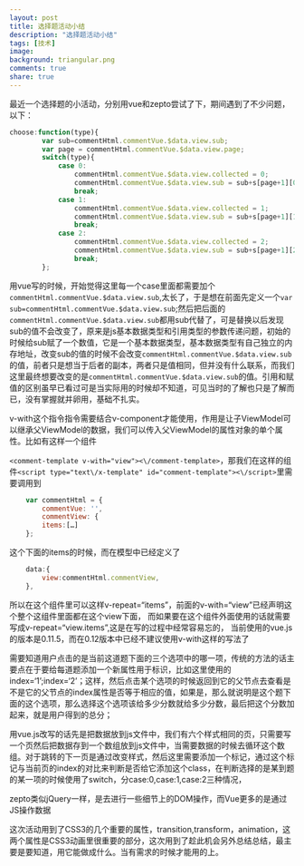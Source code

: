 ```yaml
---
layout: post
title: 选择题活动小结
description: "选择题活动小结"
tags: [技术]
image:
background: triangular.png
comments: true
share: true
---
```


最近一个选择题的小活动，分别用vue和zepto尝试了下，期间遇到了不少问题，以下：

<!-- more -->

```js
choose:function(type){
        var sub=commentHtml.commentVue.$data.view.sub;
        var page = commentHtml.commentVue.$data.view.page;
        switch(type){
            case 0:
                commentHtml.commentVue.$data.view.collected = 0;
                commentHtml.commentVue.$data.view.sub = sub+s[page+1][0];
                break;
            case 1:
                commentHtml.commentVue.$data.view.collected = 1;
                commentHtml.commentVue.$data.view.sub = sub+s[page+1][1];
                break;
            case 2:
                commentHtml.commentVue.$data.view.collected = 2;
                commentHtml.commentVue.$data.view.sub = sub+s[page+1][2];
                break;
        };
```

用vue写的时候，开始觉得这里每一个case里面都需要加个```commentHtml.commentVue.$data.view.sub```,太长了，于是想在前面先定义一个```var sub=commentHtml.commentVue.$data.view.sub```;然后把后面的```commentHtml.commentVue.$data.view.sub```都用sub代替了，可是替换以后发现sub的值不会改变了，原来是js基本数据类型和引用类型的参数传递问题，初始的时候给sub赋了一个数值，它是一个基本数据类型，基本数据类型有自己独立的内存地址，改变sub的值的时候不会改变```commentHtml.commentVue.$data.view.sub```的值，前者只是想当于后者的副本，两者只是值相同，但并没有什么联系，而我们这里最终想要改变的是```commentHtml.commentVue.$data.view.sub```的值。引用和赋值的区别虽早已看过可是当实际用的时候却不知道，可见当时的了解也只是了解而已，没有掌握就并卵用，基础不扎实。

v-with这个指令指令需要结合v-component才能使用，作用是让子ViewModel可以继承父ViewModel的数据，我们可以传入父ViewModel的属性对象的单个属性。比如有这样一个组件

```<comment-template v-with="view"><\/comment-template>```，那我们在这样的组件```<script type="text\/x-template" id="comment-template"><\/script>```里需要调用到

```js
    var commentHtml = {
    	commentVue: '',
    	commentView: {
    	items:[…]
    };
```

这个下面的items的时候，而在模型中已经定义了

```js
    data:{
    	view:commentHtml.commentView,
    },
```

所以在这个组件里可以这样v-repeat=“items”，前面的v-with=“view”已经声明这个整个这组件里面都在这个view下面，
而如果要在这个组件外面使用的话就需要写成v-repeat=“view.items”,这是在写的过程中经常容易忘的，
当前使用的vue.js的版本是0.11.5，而在0.12版本中已经不建议使用v-with这样的写法了

需要知道用户点击的是当前这道题下面的三个选项中的哪一项，传统的方法的话主要点在于要给每道题添加一个新属性用于标识，比如这里使用的index=‘1’;index=‘2’；这样，然后点击某个选项的时候返回到它的父节点去查看是不是它的父节点的index属性是否等于相应的值，如果是，那么就说明是这个题下面的这个选项，那么选择这个选项该给多少分数就给多少分数，最后把这个分数加起来，就是用户得到的总分；

用vue.js改写的话先是把数据放到js文件中，我们有六个样式相同的页，只需要写一个页然后把数据存到一个数组放到js文件中，当需要数据的时候去循环这个数组。对于跳转的下一页是通过改变样式，然后这里需要添加一个标记，通过这个标记与当前页的index的对比来判断是否给它添加这个class，在判断选择的是某到题的某一项的时候使用了switch，分case:0,case:1,case:2三种情况，

zepto类似jQuery一样，是去进行一些细节上的DOM操作，而Vue更多的是通过JS操作数据

这次活动用到了CSS3的几个重要的属性，transition,transform，animation，这两个属性是CSS3动画里很重要的部分，这次用到了趁此机会另外总结总结，最主要是要知道，用它能做成什么。当有需求的时候才能用的上。